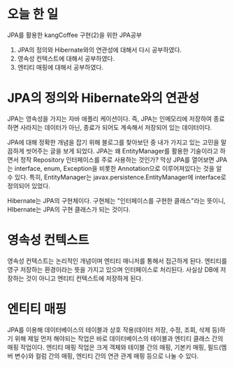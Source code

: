 # 오늘 한 일
JPA를 활용한 kangCoffee 구현(2)을 위한 JPA공부

1. JPA의 정의와 Hibernate와의 연관성에 대해서 다시 공부하였다.
2. 영속성 컨텍스트에 대해서 공부하였다.
3. 엔티티 매핑에 대해서 공부하였다.

# JPA의 정의와 Hibernate와의 연관성
JPA는 영속성을 가지는 자바 애플리 케이션이다. 즉, JPA는 인메모리에 저장하여 종료하면 사라지는 데이터가 아닌, 
종료가 되어도 계속해서 저장되어 있는 데이터이다.

JPA에 대해 정확한 개념을 잡기 위해 블로그를 찾아보던 중 내가 가지고 있는 고민을 말끔하게 씻어주는 글을 보게 되었다. 
JPA는 왜 EntityManager를 활용한 기술이라고 하면서 정작 Repository 인터페이스를 주로 사용하는 것인가?
막상 JPA를 열어보면 JPA는 interface, enum, Exception을 비롯한 Annotation으로 이루어져있다는 것을 알 수 있다.
특히, EntityManager는 javax.persistence.EntityManager에 interface로 정의되어 있었다.

Hibernate는 JPA의 구현체이다. 구현체는 "인터페이스를 구현한 클래스"라는 뜻이니, HIbernate는 JPA의 구현 클래스가 되는 것이다. 

# 영속성 컨텍스트
영속성 컨텍스트는 논리적인 개념이며 엔티티 매니저를 통해서 접근하게 된다.
엔티티를 영구 저장하는 환경이라는 뜻을 가지고 있으며 인터페이스로 처리된다.
사실상 DB에 저장하는 것이 아니고 엔티티 컨텍스트에 저장하게 된다.

# 엔티티 매핑
JPA를 이용해 데이터베이스의 테이블과 상호 작용(데이터 저장, 수정, 조회, 삭제 등)하기 위해 제일 먼저 해야되는 작업은 바로 데이터베이스의 테이블과 엔티티 클래스 간의 매핑 작업이다.
엔티티 매핑 작업은 크게 객체와 테이블 간의 매핑, 기본키 매핑, 필드(멤버 변수)와 컬럼 간의 매핑, 엔티티 간의 연관 관계 매핑 등으로 나눌 수 있다.
